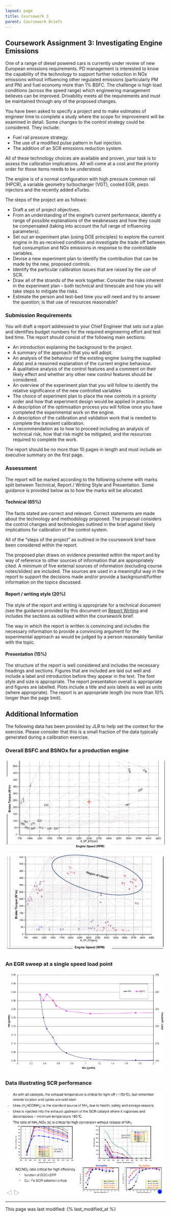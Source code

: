 ```yaml
---
layout: page
title: Coursework 3
parent: Coursework Briefs
---
```


## Coursework Assignment 3: Investigating Engine Emissions

One of a range of diesel powered cars is currently under review of new European emissions requirements.  PD management is interested to know the capability of the technology to support further reduction in NOx emissions without influencing other regulated emissions (particularly PM and PN) and fuel economy more than 1% BSFC. The challenge is high load conditions (across the speed range) which engineering management believes can be improved. Drivability meets all the requirements and must be maintained through any of the proposed changes.

You have been asked to specify a project and to make estimates of engineer time to complete a study where the scope for improvement will be examined in detail.  Some changes to the control strategy could be considered. They include:

- Fuel rail pressure strategy.
- The use of a modified pulse pattern in fuel injection.
- The addition of an SCR emissions reduction system.

All of these technology choices are available and proven, your task is to assess the calibration implications. All will come at a cost and the priority order for those items needs to be understood.

The engine is of a normal configuration with high pressure common rail (HPCR), a variable geometry turbocharger (VGT), cooled EGR, piezo injectors and the recently added eTurbo.

The steps of the project are as follows:

- Draft a set of project objectives.
- From an understanding of the engine’s current performance, identify a range of possible explanations of the weaknesses and how they could be compensated (taking into account the full range of influencing parameters).
- Set out an experiment plan (using DOE principles) to explore the current engine in its as-received condition and investigate the trade off between fuel consumption and NOx emissions in response to the controllable variables.
- Devise a new experiment plan to identify the contribution that can be made by the new, proposed controls.
- Identify the particular calibration issues that are raised by the use of SCR.
- Draw all of the strands of the work together.  Consider the risks inherent in the experiment plan – both technical and timescale and how you will take steps to mitigate the risks.
- Estimate the person and test-bed time you will need and try to answer the question; is that use of resources reasonable?

### Submission Requirements

You will draft a report addressed to your Chief Engineer that sets out a plan and identifies budget numbers for the required engineering effort and test bed time. The report should consist of the following main sections:

- An introduction explaining the background to the project.
- A summary of the approach that you will adopt.
- An analysis of the behaviour of the existing engine (using the supplied data) and a reasoned explanation of the current engine behaviour.
- A qualitative analysis of the control features and a comment on their likely effect and whether any other new control features should be considered.
- An overview of the experiment plan that you will follow to identify the relative significance of the new controlled variables
- The choice of experiment plan to place the new controls in a priority order and how that experiment design would be applied in practice.
- A description of the optimisation process you will follow once you have completed the experimental work on the engine.
- A description of the calibration and validation work that is needed to complete the transient calibration.
- A recommendation as to how to proceed including an analysis of technical risk, how that risk might be mitigated, and the resources required to complete the work.
  
The report should be no more than 10 pages in length and must include an executive summary on the first page.

### Assessment

The report will be marked according to the following scheme with marks split between Technical, Report / Writing Style and Presentation.  Some guidance is provided below as to how the marks will be allocated.

#### Technical (65%)

The facts stated are correct and relevant.  Correct statements are made about the technology and methodology proposed. The proposal considers the control changes and technologies outlined in the brief against likely implications for calibration of the control system.

All of the “steps of the project” as outlined in the coursework brief have been considered within the report.

The proposed plan draws on evidence presented within the report and by way of reference to other sources of information that are appropriately cited. A minimum of five external sources of information (excluding course notes/slides) are included.  The sources are used in a meaningful way in the report to support the decisions made and/or provide a background/further information on the topics discussed.

#### Report / writing style (20%)

The style of the report and writing is appropriate for a technical document (see the guidance provided by this document on [Report Writing](https://www.lboro.ac.uk/media/wwwlboroacuk/content/library/downloads/advicesheets/Report%20writing.pdf) and includes the sections as outlined within the coursework brief.

The way in which the report is written is convincing and includes the necessary information to provide a convincing argument for the experimental approach as would be judged by a person reasonably familiar with the topic.

#### Presentation (15%)

The structure of the report is well considered and includes the necessary headings and sections. Figures that are included are laid out well and include a label and introduction before they appear in the text.  The font style and size is appropriate.  The report presentation overall is appropriate and figures are labelled. Plots include a title and axis labels as well as units (where appropriate). The report is an appropriate length (no more than 10% longer than the page limit).

## Additional Information

The following data has been provided by JLR to help set the context for the exercise.  Please consider that this is a small fraction of the data typically generated during a calibration exercise.  

### Overall BSFC and BSNOx for a production engine

![image](figs/contour_plot_bsfc.png)

![image](figs/contour_plot_nox.png)

### An EGR sweep at a single speed load point

![image](figs/PM_NOx_tradeoff.png)

### Data illustrating SCR performance

![image](figs/catalyst.png)

---

This page was last modified: {% last_modified_at %}
